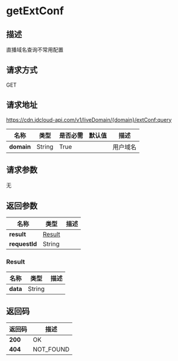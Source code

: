 # getExtConf


## 描述
直播域名查询不常用配置

## 请求方式
GET

## 请求地址
https://cdn.jdcloud-api.com/v1/liveDomain/{domain}/extConf:query

|名称|类型|是否必需|默认值|描述|
|---|---|---|---|---|
|**domain**|String|True| |用户域名|

## 请求参数
无


## 返回参数
|名称|类型|描述|
|---|---|---|
|**result**|[Result](#result)| |
|**requestId**|String| |

### <div id="Result">Result</div>
|名称|类型|描述|
|---|---|---|
|**data**|String| |

## 返回码
|返回码|描述|
|---|---|
|**200**|OK|
|**404**|NOT_FOUND|
